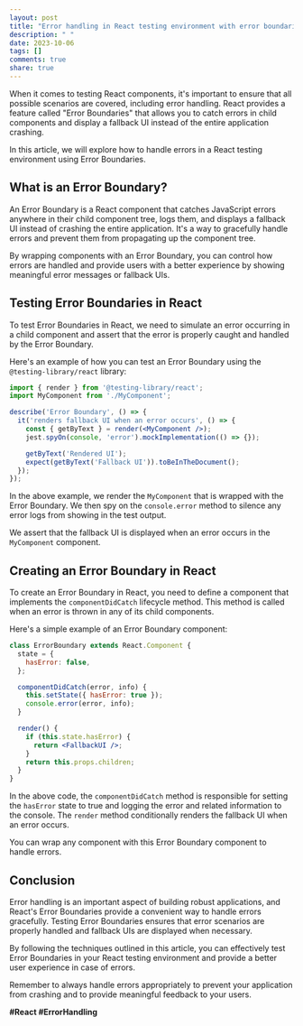 ```yaml
---
layout: post
title: "Error handling in React testing environment with error boundaries"
description: " "
date: 2023-10-06
tags: []
comments: true
share: true
---
```


When it comes to testing React components, it's important to ensure that all possible scenarios are covered, including error handling. React provides a feature called "Error Boundaries" that allows you to catch errors in child components and display a fallback UI instead of the entire application crashing.

In this article, we will explore how to handle errors in a React testing environment using Error Boundaries.

## What is an Error Boundary?

An Error Boundary is a React component that catches JavaScript errors anywhere in their child component tree, logs them, and displays a fallback UI instead of crashing the entire application. It's a way to gracefully handle errors and prevent them from propagating up the component tree.

By wrapping components with an Error Boundary, you can control how errors are handled and provide users with a better experience by showing meaningful error messages or fallback UIs.

## Testing Error Boundaries in React

To test Error Boundaries in React, we need to simulate an error occurring in a child component and assert that the error is properly caught and handled by the Error Boundary.

Here's an example of how you can test an Error Boundary using the `@testing-library/react` library:

```jsx
import { render } from '@testing-library/react';
import MyComponent from './MyComponent';

describe('Error Boundary', () => {
  it('renders fallback UI when an error occurs', () => {
    const { getByText } = render(<MyComponent />);
    jest.spyOn(console, 'error').mockImplementation(() => {});

    getByText('Rendered UI');
    expect(getByText('Fallback UI')).toBeInTheDocument();
  });
});
```

In the above example, we render the `MyComponent` that is wrapped with the Error Boundary. We then spy on the `console.error` method to silence any error logs from showing in the test output.

We assert that the fallback UI is displayed when an error occurs in the `MyComponent` component.

## Creating an Error Boundary in React

To create an Error Boundary in React, you need to define a component that implements the `componentDidCatch` lifecycle method. This method is called when an error is thrown in any of its child components.

Here's a simple example of an Error Boundary component:

```jsx
class ErrorBoundary extends React.Component {
  state = {
    hasError: false,
  };

  componentDidCatch(error, info) {
    this.setState({ hasError: true });
    console.error(error, info);
  }

  render() {
    if (this.state.hasError) {
      return <FallbackUI />;
    }
    return this.props.children;
  }
}
```

In the above code, the `componentDidCatch` method is responsible for setting the `hasError` state to true and logging the error and related information to the console. The `render` method conditionally renders the fallback UI when an error occurs.

You can wrap any component with this Error Boundary component to handle errors.

## Conclusion

Error handling is an important aspect of building robust applications, and React's Error Boundaries provide a convenient way to handle errors gracefully. Testing Error Boundaries ensures that error scenarios are properly handled and fallback UIs are displayed when necessary.

By following the techniques outlined in this article, you can effectively test Error Boundaries in your React testing environment and provide a better user experience in case of errors.

Remember to always handle errors appropriately to prevent your application from crashing and to provide meaningful feedback to your users.

**#React #ErrorHandling**